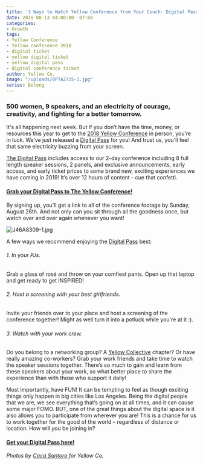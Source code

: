 ```yaml
---
title: '3 Ways to Watch Yellow Conference from Your Couch: Digital Passes Now Live!'
date: 2018-08-13 04:00:00 -07:00
categories:
- Growth
tags:
- Yellow Conference
- Yellow conference 2018
- digital ticket
- yellow digital ticket
- yellow digital pass
- digital conference ticket
author: Yellow Co.
image: "/uploads/0P7A2725-1.jpg"
series: Belong
---
```


### 500 women, 9 speakers, and an electricity of courage, creativity, and fighting for a better tomorrow.

It's all happening next week. But if you don’t have the time, money, or resources this year to get to the [2018 Yellow Conference](https://yellowco.co/conference/) in person, you’re in luck. We’ve just released a [Digital Pass](https://www.universe.com/events/yellow-conference-digital-pass-tickets-los-angeles-XHSCT7) for you! And trust us, you'll feel that same electricity buzzing from your screen.

[The Digital Pass](https://www.universe.com/events/yellow-conference-digital-pass-tickets-los-angeles-XHSCT7) includes access to our 2-day conference including 8 full length speaker sessions, 2 panels, and exclusive announcements, early access, and early ticket prices to some brand new, exciting experiences we have coming in 2019! It’s over 12 hours of content - cue that confetti.

#### [Grab your Digital Pass to The Yellow Conference!](https://www.universe.com/events/yellow-conference-digital-pass-tickets-los-angeles-XHSCT7)

By signing up, you'll get a link to all of the conference footage by Sunday, August 26th. And not only can you sit through all the goodness once, but watch over and over again whenever you want! 

![J46A8309-1.jpg](/uploads/J46A8309-1.jpg)

A few ways we recommend enjoying the [Digital Pass](https://www.universe.com/events/yellow-conference-digital-pass-tickets-los-angeles-XHSCT7) best:

###### 1. In your PJs. 

Grab a glass of rosé and throw on your comfiest pants. Open up that laptop and get ready to get INSPIRED! 

###### 2. Host a screening with your best girlfriends. 

Invite your friends over to your place and host a screening of the conference together! Might as well turn it into a potluck while you're at it :). 

###### 3. Watch with your work crew. 

Do you belong to a networking group? A [Yellow Collective](https://yellowco.co/membership/) chapter? Or have really amazing co-workers? Grab your work friends and take time to watch the speaker sessions together. There’s so much to gain and learn from these speakers about your work, so what better place to share the experience than with those who support it daily!

Most importantly, have FUN! It can be tempting to feel as though exciting things only happen in big cities like Los Angeles. Being the digital people that we are, we see everything that’s going on at all times, and it can cause some major FOMO. BUT, one of the great things about the digital space is it also allows you to participate from wherever you are! This is a chance for us to work together for the good of the world – regardless of distance or location. How will _you_ be joining in?

#### [Get your Digital Pass here!](https://www.universe.com/events/yellow-conference-digital-pass-tickets-los-angeles-XHSCT7)

_Photos by [Cacá Santoro](http://cacasantoro.com/) for Yellow Co._